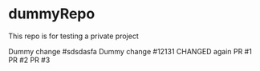 # dummyRepo
This repo is for testing a private project

Dummy change #sdsdasfa 
Dummy change #12131
CHANGED again
PR #1
PR #2
PR #3
